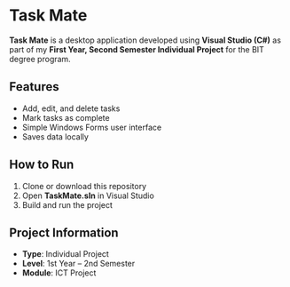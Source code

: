 # Task Mate

**Task Mate** is a desktop application developed using **Visual Studio (C#)** as part of my **First Year, Second Semester Individual Project** for the BIT degree program.

## Features
- Add, edit, and delete tasks
- Mark tasks as complete
- Simple Windows Forms user interface
- Saves data locally

## How to Run
1. Clone or download this repository
2. Open **TaskMate.sln** in Visual Studio
3. Build and run the project

## Project Information
- **Type**: Individual Project  
- **Level**: 1st Year – 2nd Semester  
- **Module**: ICT Project


